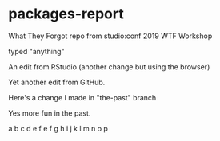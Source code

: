# packages-report
What They Forgot repo from studio:conf 2019 WTF Workshop

typed "anything"

An edit from RStudio (another change but using the browser)

Yet another edit from GitHub.

Here's a change I made in "the-past" branch

Yes more fun in the past.

a b c d e f e f g h i j k l m n o p

